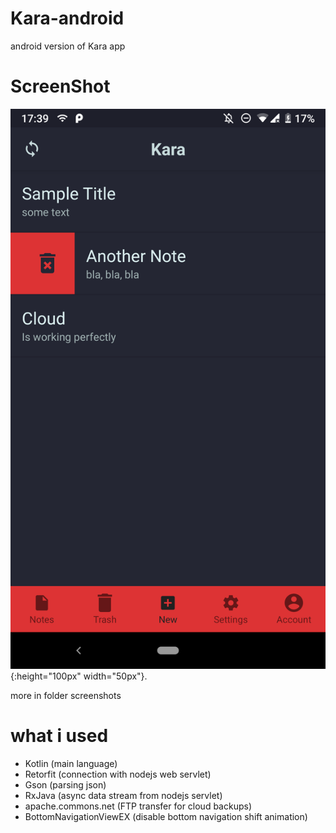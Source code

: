 # Kara-android
android version of Kara app 
# ScreenShot
![Alt text](screenshots/main_screen.png?raw=true "Title"){:height="100px" width="50px"}.

more in folder screenshots

# what i used

 - Kotlin					(main language)
 - Retorfit 				(connection with nodejs web servlet)
 - Gson						(parsing json)
 - RxJava					(async data stream from nodejs servlet)
 - apache.commons.net 		(FTP transfer for cloud backups)
 - BottomNavigationViewEX	(disable bottom navigation shift animation)
